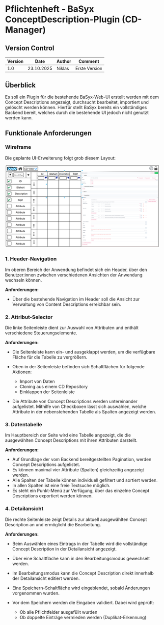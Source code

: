 # Pflichtenheft - BaSyx ConceptDescription-Plugin (CD-Manager)

## Version Control
| Version |    Date    |  Author  |        Comment        |
|   ---   |     ---    |  ---     |          ---          |
|   1.0   | 23.10.2025 |  Niklas  |     Erste Version     |

## Überblick

Es soll ein Plugin für die bestehende BaSyx-Web-UI erstellt werden mit dem Concept Descriptions angezeigt, durchsucht bearbeitet, importiert und gelöscht werden können. Hierfür stellt BaSyx bereits ein vollständiges Backend bereit, welches durch die bestehende UI jedoch nicht genutzt werden kann.

## Funktionale Anforderungen

### Wireframe

Die geplante UI-Erweiterung folgt grob diesem Layout:

![](images/wireframe.png)

### 1. Header-Navigation

Im oberen Bereich der Anwendung befindet sich ein Header, über den Benutzer:innen zwischen verschiedenen Ansichten der Anwendung wechseln können.

**Anforderungen:**
-  Über die bestehende Navigation im Header soll die Ansicht zur Verwaltung von Content Descriptions erreichbar sein.

### 2. Attribut-Selector

Die linke Seitenleiste dient zur Auswahl von Attributen und enthält verschiedene Steuerungselemente.

**Anforderungen:**

-  Die Seitenleiste kann ein- und ausgeklappt werden, um die verfügbare Fläche für die Tabelle zu vergrößern.

-  Oben in der Seitenleiste befinden sich Schaltflächen für folgende Aktionen:
	- Import von Daten
	- Cloning aus einem CD Repository
	- Einklappen der Seitenleiste

- Die Attribute von Concept Descriptions werden untereinander aufgelistet. Mithilfe von Checkboxen lässt sich auswählen, welche Attribute in der nebenstehenden Tabelle als Spalten angezeigt werden.

### 3. Datentabelle

Im Hauptbereich der Seite wird eine Tabelle angezeigt, die die ausgewählten Concept Descriptions mit ihren Attributen darstellt.

**Anforderungen:**

-  Auf Grundlage der vom Backend bereitgestellten Pagination, werden Concept Descriptions aufgelistet.
-  Es können maximal vier Attribute (Spalten) gleichzeitig angezeigt werden.
-  Alle Spalten der Tabelle können individuell gefiltert und sortiert werden.
-  In allen Spalten ist eine freie Textsuche möglich.
-  Es steht ein Punkt-Menü zur Verfügung, über das einzelne Concept Descriptions exportiert werden können.

### 4. Detailansicht

Die rechte Seitenleiste zeigt Details zur aktuell ausgewählten Concept Description an und ermöglicht die Bearbeitung.

**Anforderungen:**

-  Beim Auswählen eines Eintrags in der Tabelle wird die vollständige Concept Description in der Detailansicht angezeigt.

-  Über eine Schaltfläche kann in den Bearbeitungsmodus gewechselt werden.

-  Im Bearbeitungsmodus kann die Concept Description direkt innerhalb der Detailansicht editiert werden.
    
-  Eine Speichern-Schaltfläche wird eingeblendet, sobald Änderungen vorgenommen wurden.

-  Vor dem Speichern werden die Eingaben validiert. Dabei wird geprüft:
    - Ob alle Pflichtfelder ausgefüllt wurden
    - Ob doppelte Einträge vermieden werden (Duplikat-Erkennung)